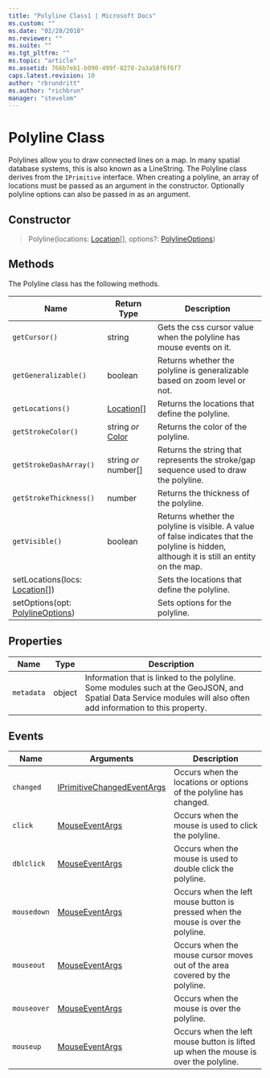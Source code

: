 ```yaml
---
title: "Polyline Class1 | Microsoft Docs"
ms.custom: ""
ms.date: "02/28/2018"
ms.reviewer: ""
ms.suite: ""
ms.tgt_pltfrm: ""
ms.topic: "article"
ms.assetid: 766b7eb1-b090-499f-8278-2a3a58f6f6f7
caps.latest.revision: 10
author: "rbrundritt"
ms.author: "richbrun"
manager: "stevelom"
---
```

# Polyline Class
Polylines allow you to draw connected lines on a map. In many spatial database systems, this is also known as a LineString. The Polyline class derives from the `IPrimitive` interface. When creating a polyline, an array of locations must be passed as an argument in the constructor. Optionally polyline options can also be passed in as an argument.

## Constructor

> Polyline(locations: [Location](Location%20Class.md)[], options?: [PolylineOptions](PolylineOptions%20Object.md))

## Methods

The Polyline class has the following methods.

| Name                               | Return Type       | Description                                                |
|------------------------------------|-------------------|------------------------------------------------------------|
| `getCursor()` | string | Gets the css cursor value when the polyline has mouse events on it. |
| `getGeneralizable()` | boolean | Returns whether the polyline is generalizable based on zoom level or not. |
| `getLocations()`                   | [Location](Location%20Class.md)\[\]      | Returns the locations that define the polyline.    |
| `getStrokeColor()`                 | string _or_ [Color](Color%20Class.md)    | Returns the color of the polyline.                 |
| `getStrokeDashArray()`             | string _or_ number\[\] | Returns the string that represents the stroke/gap sequence used to draw the polyline.  |
| `getStrokeThickness()`             | number            | Returns the thickness of the polyline.                                    |
| `getVisible()`                     | boolean           | Returns whether the polyline is visible. A value of false indicates that the polyline is hidden, although it is still an entity on the map. |
| setLocations(locs: [Location](Location%20Class.md)\[\]) |                   | Sets the locations that define the polyline.                              |
| setOptions(opt: [PolylineOptions](PolylineOptions%20Object.md)) |                   | Sets options for the polyline.                                            |

## Properties

| Name     | Type     | Description                        |
|----------|----------|------------------------------------|
| `metadata` | object   | Information that is linked to the polyline. Some modules such at the GeoJSON, and Spatial Data Service modules will also often add information to this property.          |

## Events

| Name  | Arguments  | Description                                                                                   |
|-----------|----------------|---------------------------------------------------------------------------------------|
| `changed` | [IPrimitiveChangedEventArgs](../v8-web-control/iprimitivechangedeventargs-object.md) | Occurs when the locations or options of the polyline has changed. |
| `click`     | [MouseEventArgs](https://msdn.microsoft.com/library/mt748664.aspx) | Occurs when the mouse is used to click the polyline.   
`dblclick` | [MouseEventArgs](https://msdn.microsoft.com/library/mt748664.aspx) | Occurs when the mouse is used to double click the polyline.                             |
| `mousedown` | [MouseEventArgs](https://msdn.microsoft.com/library/mt748664.aspx) | Occurs when the left mouse button is pressed when the mouse is over the polyline.   |
| `mouseout`  | [MouseEventArgs](https://msdn.microsoft.com/library/mt748664.aspx) | Occurs when the mouse cursor moves out of the area covered by the polyline.         |
| `mouseover` | [MouseEventArgs](https://msdn.microsoft.com/library/mt748664.aspx) | Occurs when the mouse is over the polyline.                                         |
| `mouseup`   | [MouseEventArgs](https://msdn.microsoft.com/library/mt748664.aspx) | Occurs when the left mouse button is lifted up when the mouse is over the polyline. |

